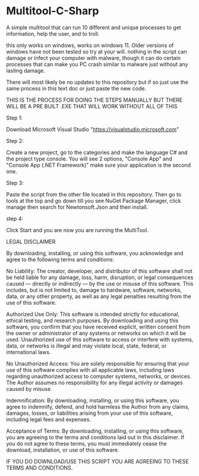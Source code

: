 # Multitool-C-Sharp
A simple multitool that can run 10 different and unique processes to get information, help the user, and to troll.

this only works on windows, works on windows 11. Older versions of windows have not been tested so try at your will.
nothing in the script can damage or infect your computer with malware, though it can do certain processes that can make you PC crash similar to malware just without any lasting damage.

There will most likely be no updates to this repository but if so just use the same process in this text doc or just paste the new code.

THIS IS THE PROCESS FOR DOING THE STEPS MANUALLY BUT THERE WILL BE A PRE BUILT .EXE THAT WILL WORK WITHOUT ALL OF THIS

Step 1:

Download Microsoft Visual Studio "https://visualstudio.microsoft.com"

Step 2:

Create a new project, go to the categories and make the language C# and the project type console. You will see 2 options, "Console App" and "Console App (.NET Framework)" make sure your application is the second one.

Step 3:

Paste the script from the other file located in this repository. Then go to tools at the top and go down till you see NuGet Package Manager, click manage then search for Newtonsoft.Json and then install.

step 4:

Click Start and you are now you are running the MultiTool.


LEGAL DISCLAIMER

By downloading, installing, or using this software, you acknowledge and agree to the following terms and conditions:

No Liability: The creator, developer, and distributor of this software shall not be held liable for any damage, loss, harm, disruption, or legal consequences caused — directly or indirectly — by the use or misuse of this software. This includes, but is not limited to, damage to hardware, software, networks, data, or any other property, as well as any legal penalties resulting from the use of this software.

Authorized Use Only: This software is intended strictly for educational, ethical testing, and research purposes. By downloading and using this software, you confirm that you have received explicit, written consent from the owner or administrator of any systems or networks on which it will be used. Unauthorized use of this software to access or interfere with systems, data, or networks is illegal and may violate local, state, federal, or international laws.

No Unauthorized Access: You are solely responsible for ensuring that your use of this software complies with all applicable laws, including laws regarding unauthorized access to computer systems, networks, or devices. The Author assumes no responsibility for any illegal activity or damages caused by misuse.

Indemnification: By downloading, installing, or using this software, you agree to indemnify, defend, and hold harmless the Author from any claims, damages, losses, or liabilities arising from your use of this software, including legal fees and expenses.

Acceptance of Terms: By downloading, installing, or using this software, you are agreeing to the terms and conditions laid out in this disclaimer. If you do not agree to these terms, you must immediately cease the download, installation, or use of this software.

IF YOU DO DOWNLOAD/USE THIS SCRIPT YOU ARE AGREEING TO THESE TERMS AND CONDITIONS.
